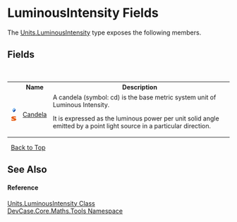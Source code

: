 # LuminousIntensity Fields
 

The <a href="T_DevCase_Core_Maths_Tools_Units_LuminousIntensity">Units.LuminousIntensity</a> type exposes the following members.


## Fields
&nbsp;<table><tr><th></th><th>Name</th><th>Description</th></tr><tr><td>![Public field](media/pubfield.gif "Public field")![Static member](media/static.gif "Static member")</td><td><a href="F_DevCase_Core_Maths_Tools_Units_LuminousIntensity_Candela">Candela</a></td><td>
A candela (symbol: cd) is the base metric system unit of Luminous Intensity. 

 It is expressed as the luminous power per unit solid angle emitted by a point light source in a particular direction.</td></tr></table>&nbsp;
<a href="#luminousintensity-fields">Back to Top</a>

## See Also


#### Reference
<a href="T_DevCase_Core_Maths_Tools_Units_LuminousIntensity">Units.LuminousIntensity Class</a><br /><a href="N_DevCase_Core_Maths_Tools">DevCase.Core.Maths.Tools Namespace</a><br />